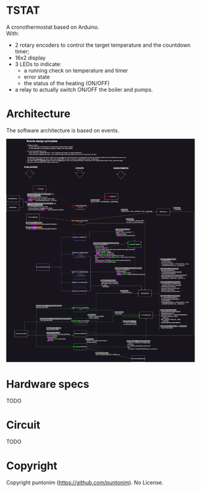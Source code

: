 # **TSTAT**

A cronothermostat based on Arduino.  
With:

- 2 rotary encoders to control the target temperature and the countdown timer;
- 16x2 display
- 3 LEDs to indicate:
  - a running check on temperature and timer
  - error state
  - the status of the heating (ON/OFF)
- a relay to actually switch ON/OFF the boiler and pumps.

# Architecture

The software architecture is based on events.

![events.svg](./docs/events.png)

# Hardware specs

TODO

# Circuit

TODO

# Copyright

Copyright puntonim (https://github.com/puntonim). No License.
